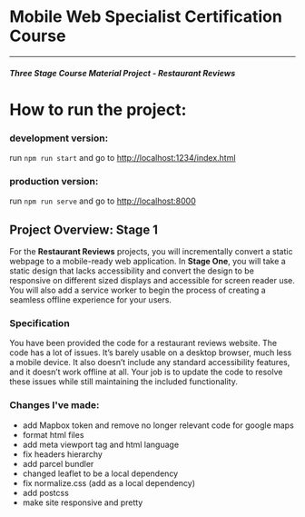 # Mobile Web Specialist Certification Course
---
#### _Three Stage Course Material Project - Restaurant Reviews_

# How to run the project:
### development version:
run `npm run start` and go to <a href="http://localhost:1234/index.html">http://localhost:1234/index.html</a>
### production version:
run `npm run serve` and go to <a href="http://localhost:8000">http://localhost:8000</a>

## Project Overview: Stage 1

For the **Restaurant Reviews** projects, you will incrementally convert a static webpage to a mobile-ready web application. In **Stage One**, you will take a static design that lacks accessibility and convert the design to be responsive on different sized displays and accessible for screen reader use. You will also add a service worker to begin the process of creating a seamless offline experience for your users.

### Specification

You have been provided the code for a restaurant reviews website. The code has a lot of issues. It’s barely usable on a desktop browser, much less a mobile device. It also doesn’t include any standard accessibility features, and it doesn’t work offline at all. Your job is to update the code to resolve these issues while still maintaining the included functionality. 

### Changes I've made:

+ add Mapbox token and remove no longer relevant code for google maps
+ format html files
+ add meta viewport tag and html language
+ fix headers hierarchy
+ add parcel bundler
+ changed leaflet to be a local dependency
+ fix normalize.css (add as a local dependency)
+ add postcss
+ make site responsive and pretty